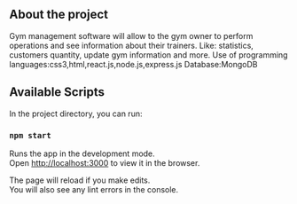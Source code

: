 ## About the project

Gym management software will allow to the gym owner to perform
operations and see information about their trainers.
Like: statistics, customers quantity, update gym information and more.
Use of programming languages:css3,html,react.js,node.js,express.js
Database:MongoDB

## Available Scripts

In the project directory, you can run:

### `npm start`

Runs the app in the development mode.<br>
Open [http://localhost:3000](http://localhost:3000) to view it in the browser.

The page will reload if you make edits.<br>
You will also see any lint errors in the console.
